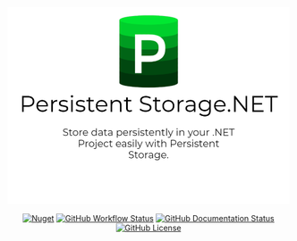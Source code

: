 ![Banner](./PersistentStorageNET_Banner.png)

<p align="center">
  <a href="https://www.nuget.org/packages/Garamia.PersistentStorage"><img src="https://img.shields.io/nuget/v/Garamia.PersistentStorage?style=for-the-badge&logo=nuget" alt="Nuget"></img></a>
  <a href="https://github.com/jtsshieh/PersistentStorage/actions?query=workflow%3A%22Build+Project%22"><img alt="GitHub Workflow Status" src="https://img.shields.io/github/workflow/status/jtsshieh/PersistentStorage/Build Project?style=for-the-badge&logo=github%20actions"></a>
  <a href="https://jtsshieh.github.io/PersistentStorage"><img alt="GitHub Documentation Status" src="https://img.shields.io/github/workflow/status/jtsshieh/PersistentStorage/Deploy%20Documentation?label=Docs&style=for-the-badge&logo=github%20actions"></a>
  <a href="https://github.com/jtsshieh/PersistentStorage/blob/master/LICENSE"><img src="https://img.shields.io/github/license/jtsshieh/PersistentStorage?style=for-the-badge" alt="GitHub License"></img></a>

</p>
